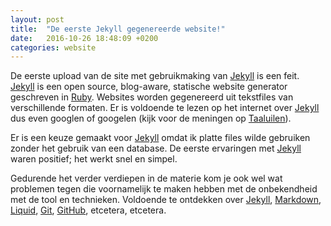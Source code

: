 ```yaml
---
layout: post
title:  "De eerste Jekyll gegenereerde website!"
date:   2016-10-26 18:48:09 +0200
categories: website
---
```

De eerste upload van de site met gebruikmaking van [Jekyll] is een feit.
[Jekyll] is een open source, blog-aware, statische website generator geschreven in [Ruby]. Websites worden gegenereerd uit tekstfiles van verschillende formaten.
Er is voldoende te lezen op het internet over [Jekyll] dus even googlen of googelen (kijk voor de meningen op [Taaluilen]).


Er is een keuze gemaakt voor [Jekyll] omdat ik platte files wilde gebruiken zonder het gebruik van een database.
De eerste ervaringen met [Jekyll] waren positief; het werkt snel en simpel.

Gedurende het verder verdiepen in de materie kom je ook wel wat problemen tegen die voornamelijk te maken hebben met de onbekendheid met de tool en technieken.
Voldoende te ontdekken over [Jekyll], [Markdown], [Liquid], [Git], [GitHub], etcetera, etcetera.


[Jekyll]: http://jekyllrb.com/
[Ruby]: http://www.ruby-lang.org/
[Taaluilen]: http://www.taaluilen.nl/taaltips/googelen-googlen/
[Markdown]: http://daringfireball.net/projects/markdown/
[Liquid]: http://github.com/Shopify/liquid/wiki
[Git]: https://git-scm.com/
[GitHub]: http://github.com/
